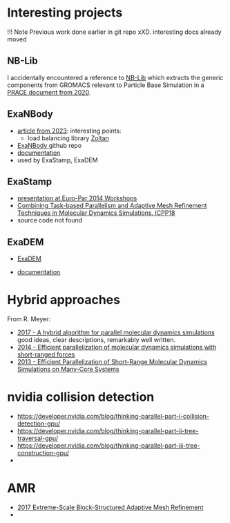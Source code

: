 # Interesting projects

!!! Note
    Previous work done earlier in git repo xXD. interesting docs already moved

## NB-Lib
I accidentally encountered a reference to [NB-Lib](https://gitlab.com/gromacs/nb-lib)  which extracts the generic components from GROMACS relevant to Particle Base Simulation in a [PRACE document from 2020](https://prace-ri.eu/training-support/best-practice-guides/application-porting-and-code-optimization-activities-for-european-hpc-systems/).

## ExaNBody

* [article from 2023](../literature/2023_ExaNBody_a_HPC_framework_for_N-Body_applications.pdf): interesting points:
  * load balancing library [Zoltan](https://sandialabs.github.io/Zoltan//Zoltan_phil.html) 
* [ExaNBody ](https://github.com/Collab4exaNBody/exaNBody) github repo
* [documentation](https://github.com/Collab4exaNBody/doc_exaNBody)
* used by ExaStamp, ExaDEM

## ExaStamp

* [presentation at Euro-Par 2014 Workshops](../literature/ExaStamp_A_Parallel_Framework_for_Molecular_Dynamics_on_Heterogeneous_Clusters_978-3-319-14313-2_11.pdf)
* [Combining Task-based Parallelism and Adaptive Mesh Refinement Techniques in Molecular Dynamics Simulations. ICPP18](../literature/2018_Combining_Task-based_Parallelism_and_Adaptive_Mesh_Refinement_Techniques_in_Molecular_Dynamics_Simulations.pdf)
* source code not found

## ExaDEM

* [ExaDEM](https://github.com/Collab4exaNBody/exaDEM)
- [documentation](https://github.com/Collab4exaNBody/doc_exaDEM)

# Hybrid approaches

From R. Meyer:

* [2017 - A hybrid algorithm for parallel molecular dynamics simulations](../literature/2017_A_hybrid_algorithm_for_parallel_molecular_dynamics_simulations.pdf) good ideas, clear descriptions, remarkably well written.
* [2014 - Efficient parallelization of molecular dynamics simulations with short-ranged forces](../literature/2014_Efficient_parallelization_of_molecular_dynamics_simulations_with_short-ranged_forces_Meyer_2014_J._Phys.%3A_Conf._Ser._540_012006.pdf)
* [2013 - Efficient Parallelization of Short-Range Molecular Dynamics Simulations on Many-Core Systems](../literature/2013_Efficient_Parallelization_of_Short-Range_Molecular_Dynamics_Simulations_on_Many-Core_Systems_1305.4196v3.pdf)

# nvidia collision detection

* https://developer.nvidia.com/blog/thinking-parallel-part-i-collision-detection-gpu/
* https://developer.nvidia.com/blog/thinking-parallel-part-ii-tree-traversal-gpu/
* https://developer.nvidia.com/blog/thinking-parallel-part-iii-tree-construction-gpu/
* [](../literature/karras2012hpg_paper.pdf)

# AMR

* [2017 Extreme-Scale Block-Structured Adaptive Mesh Refinement](../literature/2017_Extreme-Scale_Block-Structured_Adaptive_Mesh_Refinement.pdf)
* 